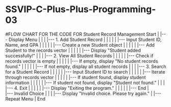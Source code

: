 # SSVIP-C-Plus-Plus-Programming-03
#FLOW CHART FOR THE CODE FOR Student Record Management
Start
|
|--- Display Menu
|   |
|   |--- 1. Add Student Record
|   |   |
|   |   |--- Input Student ID, Name, and GPA
|   |   |
|   |   |--- Create a new Student object
|   |   |
|   |   |--- Add Student to the records vector
|   |   |
|   |   |--- Display "Student added successfully!"
|   |
|   |--- 2. View All Student Records
|   |   |
|   |   |--- Check if records vector is empty
|   |   |
|   |   |--- If empty, display "No student records found."
|   |   |
|   |   |--- If not empty, display all student records
|   |
|   |--- 3. Search for a Student Record
|   |   |
|   |   |--- Input Student ID to search
|   |   |
|   |   |--- Iterate through records vector
|   |   |
|   |   |--- If student found, display student information
|   |   |
|   |   |--- If student not found, display "Student not found."
|   |
|   |--- 4. Exit
|   |   |
|   |   |--- Display "Exiting the program."
|   |   |
|   |   |--- End
|   
|--- Invalid Choice
|   |
|   |--- Display "Invalid choice. Please try again."
|
|--- Repeat Menu
|
End
